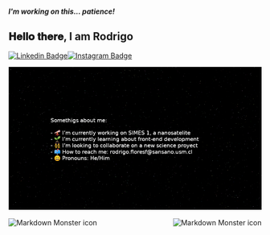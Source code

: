 <h5>I'm working on this... patience!</h5>
<h2> 𝐇𝐞𝐥𝐥𝐨 𝐭𝐡𝐞𝐫𝐞, I am <!-- <img src="https://github.com/Rodrigo-Flores/Rodrigo-Flores/blob/main/assets/name2.gif" height="250px" width="1000px" > --> Rodrigo</h2>

<!--
![Rodrigo's GitHub stats](https://github-readme-stats.vercel.app/api?username=Rodrigo-Flores&show_icons=true&theme=tokyonight)
-->

[![Linkedin Badge](https://img.shields.io/badge/-Rodrigo%20Flores-blue?style=social&logo=Linkedin&logoColor=blue&link=https://www.linkedin.com/in/vedantkhairnar/)](https://www.linkedin.com/in/rodrigo-flores-1207/)[![Instagram Badge](https://img.shields.io/badge/-rodrigo_flores___-blue?style=social&logo=Instagram&link=https://www.instagram.com/rodrigo_flores___/)](https://www.instagram.com/rodrigo_flores___/)

<img src="https://github.com/Rodrigo-Flores/Rodrigo-Flores/blob/main/assets/space_name_v2.png" width="1000px" ></h2>


<!--
Somethigs about me:

- 🔭 I’m currently working on SIMES 1, a nanosatelite
- 🌱 I’m currently learning about mechanics
- 👯 I’m looking to collaborate on a new science proyect
- 🤔 I’m looking for help with Python 3 and something more...
- 💬 Ask me about philosophy
- 📫 How to reach me: rodrigo.flores.12.07@gmail.com
- 😄 Pronouns: He/Him
-->

<img src="https://github-readme-stats.vercel.app/api?username=Rodrigo-Flores&show_icons=true&theme=tokyonight"
     alt="Markdown Monster icon"
     style="float: left; margin-center: 10px;" /> <img src="https://github-readme-stats.vercel.app/api/top-langs/?username=Rodrigo-Flores"
     alt="Markdown Monster icon"
     style="float: right; margin-center: 10px;" />
